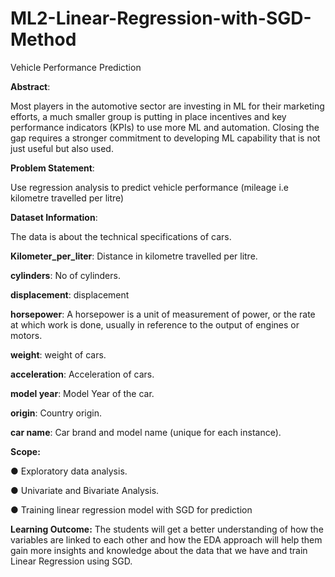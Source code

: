 # ML2-Linear-Regression-with-SGD-Method
Vehicle Performance Prediction


**Abstract**:

Most players in the automotive sector are investing in ML for their marketing efforts, a much smaller group is putting in place incentives and key performance indicators (KPIs) to use more ML and automation. Closing the gap requires a stronger commitment to developing ML capability that is not just useful but also used.


**Problem Statement**:

Use regression analysis to predict vehicle performance (mileage i.e kilometre travelled per litre)


**Dataset Information**:

The data is about the technical specifications of cars.

**Kilometer_per_liter**: Distance in kilometre travelled per litre.

**cylinders**: No of cylinders.

**displacement**: displacement

**horsepower**: A horsepower is a unit of measurement of power, or the rate at which work is done, usually in reference to the output of engines or motors.

**weight**: weight of cars.

**acceleration**: Acceleration of cars.

**model year**: Model Year of the car.

**origin**:  Country origin.

**car name**:  Car brand and model name (unique for each instance).


**Scope:**

● Exploratory data analysis.

● Univariate and Bivariate Analysis.

● Training linear regression model with SGD for prediction

**Learning Outcome:**
The students will get a better understanding of how the variables are linked to each other and how the EDA approach will help them gain more insights and knowledge about the data that we have and train Linear Regression using SGD.
 
 
